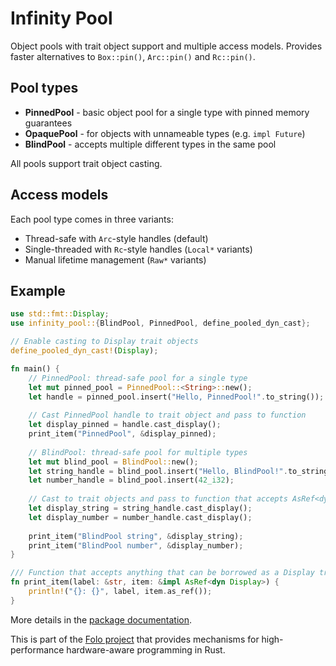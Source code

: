 # Infinity Pool

Object pools with trait object support and multiple access models. Provides faster alternatives to `Box::pin()`, `Arc::pin()` and `Rc::pin()`.

## Pool types

* **PinnedPool** - basic object pool for a single type with pinned memory guarantees
* **OpaquePool** - for objects with unnameable types (e.g. `impl Future`)  
* **BlindPool** - accepts multiple different types in the same pool

All pools support trait object casting.

## Access models

Each pool type comes in three variants:
* Thread-safe with `Arc`-style handles (default)
* Single-threaded with `Rc`-style handles (`Local*` variants)
* Manual lifetime management (`Raw*` variants)

## Example

```rust
use std::fmt::Display;
use infinity_pool::{BlindPool, PinnedPool, define_pooled_dyn_cast};

// Enable casting to Display trait objects
define_pooled_dyn_cast!(Display);

fn main() {
    // PinnedPool: thread-safe pool for a single type
    let mut pinned_pool = PinnedPool::<String>::new();
    let handle = pinned_pool.insert("Hello, PinnedPool!".to_string());
    
    // Cast PinnedPool handle to trait object and pass to function
    let display_pinned = handle.cast_display();
    print_item("PinnedPool", &display_pinned);
    
    // BlindPool: thread-safe pool for multiple types
    let mut blind_pool = BlindPool::new();
    let string_handle = blind_pool.insert("Hello, BlindPool!".to_string());
    let number_handle = blind_pool.insert(42_i32);
    
    // Cast to trait objects and pass to function that accepts AsRef<dyn Display>
    let display_string = string_handle.cast_display();
    let display_number = number_handle.cast_display();
    
    print_item("BlindPool string", &display_string);
    print_item("BlindPool number", &display_number);
}

/// Function that accepts anything that can be borrowed as a Display trait object
fn print_item(label: &str, item: &impl AsRef<dyn Display>) {
    println!("{}: {}", label, item.as_ref());
}
```

More details in the [package documentation](https://docs.rs/infinity_pool/).

This is part of the [Folo project](https://github.com/folo-rs/folo) that provides mechanisms for high-performance hardware-aware programming in Rust.